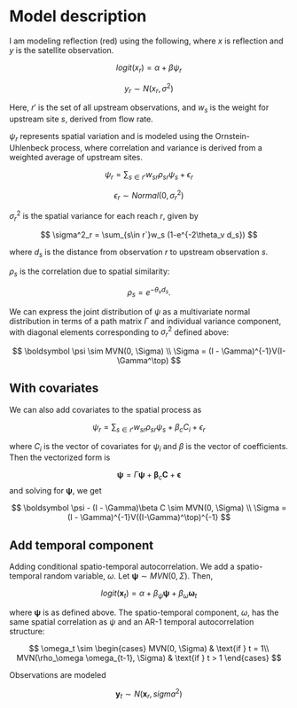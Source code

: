 # Model description

I am modeling reflection (red) using the following, where $x$ is reflection and 
$y$ is the satellite observation. 

$$
logit(x_r) = \alpha + \beta\psi_r
$$

$$
y_r \sim N(x_r, \sigma^2)
$$


Here, $r'$ is the set of all upstream observations, and $w_s$ is the weight for 
upstream site $s$, derived from flow rate.

$\psi_r$ represents spatial variation and is modeled using the Ornstein-Uhlenbeck 
process, where correlation and variance is derived from a weighted average of 
upstream sites.

$$
\psi_r = \sum_{s\in r'}w_{sr}\rho_{sr}\psi_s + \epsilon_r
$$

$$
\epsilon_r \sim Normal(0, \sigma^2_r) 
$$

$\sigma^2_r$ is the spatial variance for each reach $r$, given by

$$
\sigma^2_r = \sum_{s\in r`}w_s (1-e^{-2\theta_v d_s})
$$

where $d_s$ is the distance from observation $r$ to upstream observation $s$.

$\rho_s$ is the correlation due to spatial similarity:

$$
\rho_s = e^{-\theta_v d_s}.
$$

We can express the joint distribution of $\psi$ as a multivariate normal distribution 
in terms of a path matrix $\Gamma$ and individual variance component, with diagonal 
elements corresponding to $\sigma^2_r$ defined above: 

$$
\boldsymbol \psi \sim MVN(0, \Sigma) \\
\Sigma  = (I - \Gamma)^{-1}V(I-\Gamma^\top)
$$

## With covariates

We can also add covariates to the spatial process as 

$$
\psi_r = \sum_{s\in r'}w_{sr}\rho_{sr}\psi_s + \beta_c C_i + \epsilon_r
$$

where $C_i$ is the vector of covariates for $\psi_i$ and $\beta$ is the vector of 
coefficients. Then the vectorized form is 

$$
\boldsymbol \psi = \Gamma \boldsymbol \psi + \boldsymbol \beta_c \boldsymbol C +\boldsymbol \epsilon 
$$
and solving for $\boldsymbol \psi$, we get

$$
\boldsymbol \psi - (I - \Gamma)\beta C  \sim MVN(0, \Sigma) \\
\Sigma  = (I - \Gamma)^{-1}V((I-\Gamma)^\top)^{-1}
$$



## Add temporal component

Adding conditional spatio-temporal autocorrelation.
We add a spatio-temporal random variable, $\omega$. 
Let $\boldsymbol{\psi} \sim MVN(0, \Sigma)$. Then, 

$$
logit(\boldsymbol{x}_t) = \alpha + \beta_\psi\boldsymbol{\psi} + \beta_\omega\boldsymbol{\omega}_t
$$

where $\boldsymbol \psi$ is as defined above. The spatio-temporal component, 
$\omega$, has the same spatial correlation as $\psi$ and an AR-1 temporal 
autocorrelation structure: 

$$
\omega_t \sim     \begin{cases}
        MVN(0, \Sigma) & \text{if } t = 1\\
        MVN(\rho_\omega \omega_{t-1}, \Sigma) & \text{if } t > 1
    \end{cases}
$$

Observations are modeled

$$
\boldsymbol y_t \sim N(\boldsymbol x_r, sigma^2)
$$

